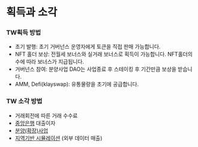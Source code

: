 # 획득과 소각

### TW획득 방법

* 초기 발행: 초기 거버넌스 운영자에게 토큰을 직접 판매 가능합니다.
* NFT 홀더 보상: 전월세 보너스와 실거래 보너스로 획득이 가능합니다. NFT홀더의 수에 따라 보너스가 지급됩니다.
* 거버넌스 참여: 분양사업 DAO는 사업종료 후 스테이킹 후 기간만큼 보상을 받습니다.
* AMM, Defi(klayswap): 유통물량을 초기에 공급합니다.

### TW 소각 방법

* 거래회전에 따른 거래 수수료
* [중앙은행](undefined-3.md) 대출이자
* [분양(확장)사업](../../governance/business\_dao/)
* [지역기반 시뮬레이션](../../twinhouse/vision.md) (외부 데이터 매출)
